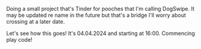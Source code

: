 Doing a small project that's Tinder for pooches that I'm calling DogSwipe.
It may be updated re name in the future but that's a bridge I'll worry about crossing at a later date.

Let's see how this goes! It's 04.04.2024 and starting at 16:00. Commencing play code!